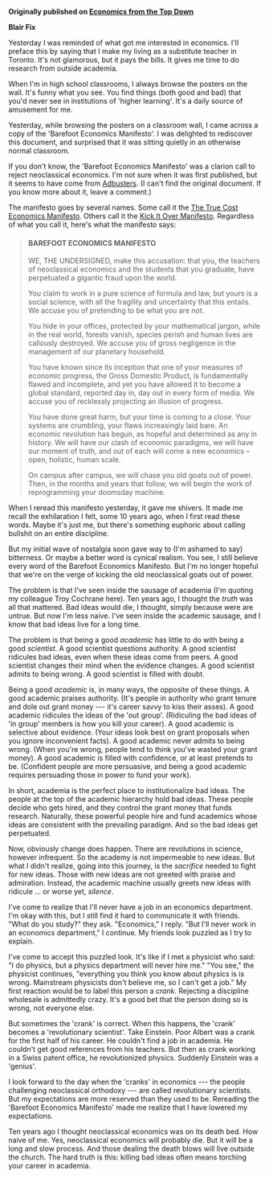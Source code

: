 <b>Originally published on <a href="https://economicsfromthetopdown.com/">Economics from the Top Down</a></b>

<b>Blair Fix</b>

<p>Yesterday I was reminded of what got me interested in economics. I'll preface this by saying that I make my living as a substitute teacher in Toronto. It's not glamorous, but it pays the bills. It gives me time to do research from outside academia.</p>
<p>When I'm in high school classrooms, I always browse the posters on the wall. It's funny what you see. You find things (both good and bad) that you'd never see in institutions of 'higher learning'. It's a daily source of amusement for me.</p>
<p>Yesterday, while browsing the posters on a classroom wall, I came across a copy of the 'Barefoot Economics Manifesto'. I was delighted to rediscover this document, and surprised that it was sitting quietly in an otherwise normal classroom.</p>
<p>If you don't know, the 'Barefoot Economics Manifesto' was a clarion call to reject neoclassical economics. I'm not sure when it was first published, but it seems to have come from <a href="https://www.adbusters.org/" target="_blank" rel="noopener noreferrer">Adbusters</a>. (I can't find the original document. If you know more about it, leave a comment.)</p>
<p>The manifesto goes by several names. Some call it the <a href="https://blog.p2pfoundation.net/the-true-cost-economics-manifesto/2009/08/09" target="_blank" rel="noopener noreferrer">The True Cost Economics Manifesto</a>. Others call it the <a href="http://kickitover.org/kick-it-over/manifesto/" target="_blank" rel="noopener noreferrer">Kick It Over Manifesto</a>. Regardless of what you call it, here's what the manifesto says:</p>
<blockquote>
<h4>BAREFOOT ECONOMICS MANIFESTO</h4>
<p>WE, THE UNDERSIGNED, make this accusation: that you, the teachers of neoclassical economics and the students that you graduate, have perpetuated a gigantic fraud upon the world.</p>
<p>You claim to work in a pure science of formula and law, but yours is a social science, with all the fragility and uncertainty that this entails. We accuse you of pretending to be what you are not.</p>
<p>You hide in your offices, protected by your mathematical jargon, while in the real world, forests vanish, species perish and human lives are callously destroyed. We accuse you of gross negligence in the management of our planetary household.</p>
<p>You have known since its inception that one of your measures of economic progress, the Gross Domestic Product, is fundamentally flawed and incomplete, and yet you have allowed it to become a global standard, reported day in, day out in every form of media. We accuse you of recklessly projecting an illusion of progress.</p>
<p>You have done great harm, but your time is coming to a close. Your systems are crumbling, your flaws increasingly laid bare. An economic revolution has begun, as hopeful and determined as any in history. We will have our clash of economic paradigms, we will have our moment of truth, and out of each will come a new economics – open, holistic, human scale.</p>
<p>On campus after campus, we will chase you old goats out of power. Then, in the months and years that follow, we will begin the work of reprogramming your doomsday machine.</p>
</blockquote>
<p>When I reread this manifesto yesterday, it gave me shivers. It made me recall the exhilaration I felt, some 10 years ago, when I first read these words. Maybe it's just me, but there's something euphoric about calling bullshit on an entire discipline.</p>
<p>But my initial wave of nostalgia soon gave way to (I'm ashamed to say) bitterness. Or maybe a better word is cynical realism. You see, I still believe every word of the Barefoot Economics Manifesto. But I'm no longer hopeful that we're on the verge of kicking the old neoclassical goats out of power.</p>
<p>The problem is that I've seen inside the sausage of academia (I'm quoting my colleague Troy Cochrane here). Ten years ago, I thought the <i>truth</i> was all that mattered. Bad ideas would die, I thought, simply because were are untrue. But now I'm less naive. I've seen inside the academic sausage, and I know that bad ideas live for a long time.</p>
<p>The problem is that being a good <i>academic</i> has little to do with being a good <i>scientist</i>. A good scientist questions authority. A good scientist ridicules bad ideas, even when these ideas come from peers. A good scientist changes their mind when the evidence changes. A good scientist admits to being wrong. A good scientist is filled with doubt.</p>
<p>Being a good <i>academic</i> is, in many ways, the opposite of these things. A good academic praises authority. (It's people in authority who grant tenure and dole out grant money --- it's career savvy to kiss their asses). A good academic ridicules the ideas of the 'out group'. (Ridiculing the bad ideas of 'in group' members is how you kill your career). A good academic is selective about evidence. (Your ideas look best on grant proposals when you ignore inconvenient facts). A good academic never admits to being wrong. (When you're wrong, people tend to think you've wasted your grant money). A good academic is filled with confidence, or at least pretends to be. (Confident people are more persuasive, and being a good academic requires persuading those in power to fund your work).</p>
<p>In short, academia is the perfect place to institutionalize bad ideas. The people at the top of the academic hierarchy hold bad ideas. These people decide who gets hired, and they control the grant money that funds research. Naturally, these powerful people hire and fund academics whose ideas are consistent with the prevailing paradigm. And so the bad ideas get perpetuated.</p>
<p>Now, obviously change does happen. There are revolutions in science, however infrequent. So the academy is not impermeable to new ideas. But what I didn't realize, going into this journey, is the <i>sacrifice</i> needed to fight for new ideas. Those with new ideas are not greeted with praise and admiration. Instead, the academic machine usually greets new ideas with ridicule ... or worse yet, <i>silence</i>.</p>
<p>I've come to realize that I'll never have a job in an economics department. I'm okay with this, but I still find it hard to communicate it with friends. "What do you study?" they ask. "Economics," I reply. "But I'll never work in an economics department," I continue. My friends look puzzled as I try to explain.</p>
<p>I've come to accept this puzzled look. It's like if I met a physicist who said: "I do physics, but a physics department will never hire me." "You see," the physicist continues, "everything you think you know about physics is is wrong. Mainstream physicists don't believe me, so I can't get a job." My first reaction would be to label this person a <i>crank</i>. Rejecting a discipline wholesale is admittedly crazy. It's a good bet that the person doing so is wrong, not everyone else.</p>
<p>But sometimes the 'crank' is correct. When this happens, the 'crank' becomes a 'revolutionary scientist'. Take Einstein. Poor Albert was a crank for the first half of his career. He couldn't find a job in academia. He couldn't get good references from his teachers. But then as crank working in a Swiss patent office, he revolutionized physics. Suddenly Einstein was a 'genius'.</p>
<p>I look forward to the day when the 'cranks' in economics --- the people challenging neoclassical orthodoxy --- are called revolutionary scientists. But my expectations are more reserved than they used to be. Rereading the 'Barefoot Economics Manifesto' made me realize that I have lowered my expectations.</p>
<p>Ten years ago I thought neoclassical economics was on its death bed. How naive of me. Yes, neoclassical economics will probably die. But it will be a long and slow process. And those dealing the death blows will live outside the church. The hard truth is this: killing bad ideas often means torching your career in academia.</p>

